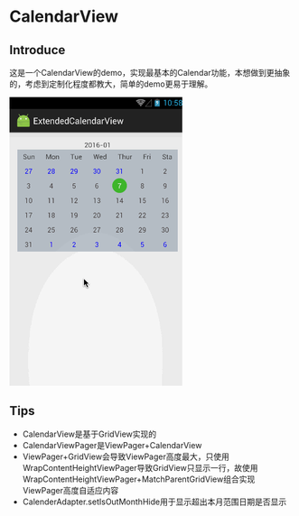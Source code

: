 # CalendarView

## Introduce

这是一个CalendarView的demo，实现最基本的Calendar功能，本想做到更抽象的，考虑到定制化程度都教大，简单的demo更易于理解。

![](./snapshot/snapshot.gif)

## Tips

* CalendarView是基于GridView实现的
* CalendarViewPager是ViewPager+CalendarView
* ViewPager+GridView会导致ViewPager高度最大，只使用WrapContentHeightViewPager导致GridView只显示一行，故使用WrapContentHeightViewPager+MatchParentGridView组合实现ViewPager高度自适应内容
* CalenderAdapter.setIsOutMonthHide用于显示超出本月范围日期是否显示

